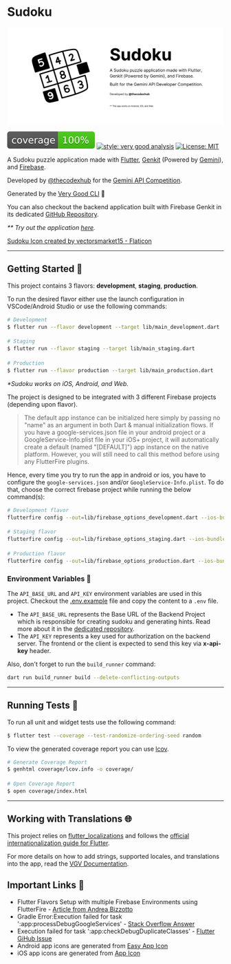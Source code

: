 # Sudoku

![Sudoku Banner][sudoku_banner]

![coverage][coverage_badge]
[![style: very good analysis][very_good_analysis_badge]][very_good_analysis_link]
[![License: MIT][license_badge]][license_link]

A Sudoku puzzle application made with [Flutter][flutter], [Genkit][genkit] (Powered by [Gemini][gemini]), and [Firebase][firebase].

Developed by [@thecodexhub][thecodexhub] for the [Gemini API Competition][competition].

Generated by the [Very Good CLI][very_good_cli_link] 🤖

You can also checkout the backend application built with Firebase Genkit in its dedicated [GitHub Repository][sudoku_backend].

_** Try out the application [here][sudoku_web]._

<a href="https://www.flaticon.com/free-icons/sudoku" title="sudoku icons">
  Sudoku Icon created by vectorsmarket15 - Flaticon
</a>

---

## Getting Started 🚀

This project contains 3 flavors: **development**, **staging**, **production**.

To run the desired flavor either use the launch configuration in VSCode/Android Studio or use the following commands:

```sh
# Development
$ flutter run --flavor development --target lib/main_development.dart

# Staging
$ flutter run --flavor staging --target lib/main_staging.dart

# Production
$ flutter run --flavor production --target lib/main_production.dart
```

_\*Sudoku works on iOS, Android, and Web._

The project is designed to be integrated with 3 different Firebase projects (depending upon flavor).

> The default app instance can be initialized here simply by passing no "name" as an argument in both Dart & manual initialization flows. If you have a google-services.json file in your android project or a GoogleService-Info.plist file in your iOS+ project, it will automatically create a default (named "[DEFAULT]") app instance on the native platform. However, you will still need to call this method before using any FlutterFire plugins.

Hence, every time you try to run the app in android or ios, you have to configure the `google-services.json` and/or `GoogleService-Info.plist`. To do that, choose the correct firebase project while running the below command(s):

```sh
# Development flavor
flutterfire config --out=lib/firebase_options_development.dart --ios-bundle-id=dev.thecodexhub.sudoku.dev --android-app-id=dev.thecodexhub.sudoku.dev

# Staging flavor
flutterfire config --out=lib/firebase_options_staging.dart --ios-bundle-id=dev.thecodexhub.sudoku.stg --android-app-id=dev.thecodexhub.sudoku.stg

# Production flavor
flutterfire config --out=lib/firebase_options_production.dart --ios-bundle-id=dev.thecodexhub.sudoku --android-app-id=dev.thecodexhub.sudoku
```

### Environment Variables 🚧

The `API_BASE_URL` and `API_KEY` environment variables are used in this project. Checkout the [.env.example][env_example] file and copy the content to a `.env` file.

- The `API_BASE_URL` represents the Base URL of the Backend Project which is responsible for creating sudoku and generating hints. Read more about it in the [dedicated repository][sudoku_backend].
- The `API_KEY` represents a key used for authorization on the backend server. The frontend or the client is expected to send this key via **x-api-key** header.

Also, don't forget to run the `build_runner` command:

```sh
dart run build_runner build --delete-conflicting-outputs
```

---

## Running Tests 🧪

To run all unit and widget tests use the following command:

```sh
$ flutter test --coverage --test-randomize-ordering-seed random
```

To view the generated coverage report you can use [lcov](https://github.com/linux-test-project/lcov).

```sh
# Generate Coverage Report
$ genhtml coverage/lcov.info -o coverage/

# Open Coverage Report
$ open coverage/index.html
```

---

## Working with Translations 🌐

This project relies on [flutter_localizations][flutter_localizations_link] and follows the [official internationalization guide for Flutter][internationalization_link].

For more details on how to add strings, supported locales, and translations into the app, read the [VGV Documentation][very_good_localizations].

## Important Links 🔗

- Flutter Flavors Setup with multiple Firebase Environments using FlutterFire - [Article from Andrea Bizzotto][flavours_flutterfire]
- Gradle Error:Execution failed for task ':app:processDebugGoogleServices' - [Stack Overflow Answer][gradle_error_google_services]
- Execution failed for task ':app:checkDebugDuplicateClasses' - [Flutter GiHub Issue][debug_duplicate_classes]
- Android app icons are generated from [Easy App Icon][easy_app_icon]
- iOS app icons are generated from [App Icon][app_icon]

[sudoku_banner]: ./art/sudoku_banner.jpg
[sudoku_web]: https://delicate-taffy-fc7c5a.netlify.app/
[competition]: https://ai.google.dev/competition
[thecodexhub]: https://github.com/thecodexhub
[flutter]: https://flutter.dev/
[genkit]: https://firebase.google.com/docs/genkit
[firebase]: https://firebase.google.com/
[gemini]: https://ai.google.dev/
[coverage_badge]: coverage_badge.svg
[flutter_localizations_link]: https://api.flutter.dev/flutter/flutter_localizations/flutter_localizations-library.html
[internationalization_link]: https://flutter.dev/docs/development/accessibility-and-localization/internationalization
[license_badge]: https://img.shields.io/badge/license-MIT-blue.svg
[license_link]: https://opensource.org/licenses/MIT
[very_good_analysis_badge]: https://img.shields.io/badge/style-very_good_analysis-B22C89.svg
[very_good_analysis_link]: https://pub.dev/packages/very_good_analysis
[very_good_cli_link]: https://github.com/VeryGoodOpenSource/very_good_cli
[env_example]: ./.env.example
[sudoku_backend]: https://github.com/thecodexhub/sudoku-backend
[very_good_localizations]: https://cli.vgv.dev/docs/templates/core#working-with-translations-
[flavours_flutterfire]: https://codewithandrea.com/articles/flutter-flavors-for-firebase-apps/
[gradle_error_google_services]: https://stackoverflow.com/questions/33572465/gradle-errorexecution-failed-for-task-appprocessdebuggoogleservices
[debug_duplicate_classes]: https://github.com/flutter/flutter/issues/119247#issuecomment-1405825291
[easy_app_icon]: https://easyappicon.com/
[app_icon]: https://www.appicon.co/
